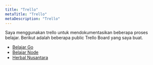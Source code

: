 ```yaml
---
title: "Trello"
metaTitle: "Trello"
metaDescription: "Trello"
---
```


Saya menggunakan trello untuk mendokumentasikan beberapa proses belajar. Berikut adalah beberapa public Trello Board yang saya buat.

- [Belajar Go](https://trello.com/b/uXd1YA00/on-learning-go)
- [Belajar Node](https://trello.com/b/ysKZqb75/on-learning-node)
- [Herbal Nusantara](https://trello.com/b/EBMhsNYt/herbal-nusantara)
